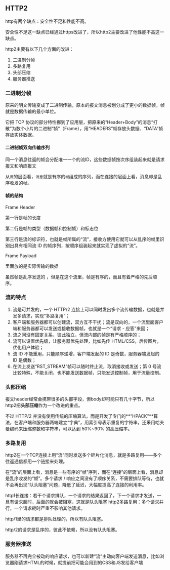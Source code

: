 ## HTTP2

http有两个缺点：安全性不足和性能不高。

安全性不足这一缺点已经通过https改进了，所以http2主要改进了他性能不高这一缺点。

http2主要有以下几个方面的改进：

1. 二进制分帧
2. 多路复用
3. 头部压缩
4. 服务器推送

### 二进制分帧

原来的明文传输变成了二进制传输，原本的报文消息被划分成了更小的数据帧，帧就是数据传输的最小单位。

它把 TCP 协议的部分特性挪到了应用层，把原来的“Header+Body”的消息“打散”为数个小片的二进制“帧”（Frame），用“HEADERS”帧存放头数据、“DATA”帧存放实体数据。

#### 二进制帧双向传输序列

同一个消息往返的帧会分配唯一一个的流ID，这些数据帧按次序组装起来就是请求报文和响应报文

从`流`的层面看，`消息`就是有序的`帧`组成的序列，而在连接的层面上看，消息却是乱序收发的帧。

#### 帧的结构

Frame Header

第一行是帧的长度

第二行是帧的类型（数据帧和控制帧）和标志位

第三行是流的标识符，也就是帧所属的“流”，接收方使用它就可以从乱序的帧里识别出具有相同流 ID 的帧序列，按顺序组装起来就实现了虚拟的“流”。

Frame Payload

里面放的是实际传输的数据

虽然帧是乱序发送的 ，但是在这个流里，帧是有序的，而且有着严格的先后顺序。

### 流的特点

1. 流是可并发的，一个 HTTP/2 连接上可以同时发出多个流传输数据，也就是并发多请求，实现“多路复用”；
2. 客户端和服务器都可以创建流，双方互不干扰；流是双向的，一个流里面客户端和服务器都可以发送或接收数据帧，也就是一个“请求 - 应答”来回；
3. 流之间没有固定关系，彼此独立，但流内部的帧是有严格顺序的；
4. 流可以设置优先级，让服务器优先处理，比如先传 HTML/CSS，后传图片，优化用户体验；
5. 流 ID 不能重用，只能顺序递增，客户端发起的 ID 是奇数，服务器端发起的 ID 是偶数；
6. 在流上发送“RST_STREAM”帧可以随时终止流，取消接收或发送；第 0 号流比较特殊，不能关闭，也不能发送数据帧，只能发送控制帧，用于流量控制。

### 头部压缩

报文header经常会携带很多的头部字段，但body却可能只有几十字节，所以http2把**头部压缩**作为一个改进的重点。

不过 HTTP/2 并没有使用传统的压缩算法，而是开发了专门的**“HPACK”**算法，在客户端和服务器两端建立“字典”，用索引号表示重复的字符串，还釆用哈夫曼编码来压缩整数和字符串，可以达到 50%~90% 的高压缩率。





### 多路复用

http2在一个TCP连接上用“流”同时发送多个碎片化消息，就是多路复用——多个往返通信都用一个链接来处理。

在“流”的层面上看，消息是一些有序的“帧”序列，而在“连接”的层面上看，消息却是乱序收发的“帧”。多个请求 / 响应之间没有了顺序关系，不需要排队等待，也就不会再出现“队头阻塞”问题，降低了延迟，大幅度提高了连接的利用率。

http1长连接：若干个请求排队，一个请求的结果返回了，下一个请求才发送，一旦有请求超时，后面的就会被阻塞，这就是队头阻塞
http2多路复用：多个请求并行，一个请求耗时严重不影响其他请求。

 http/1里的请求都是排队处理的，所以有队头阻塞。

http/2的请求是乱序的，彼此不依赖，所以没有队头阻塞。

### 服务器推送

服务器不再完全被动的响应请求，也可以新建“流”主动向客户端发送消息，比如浏览器刚请求HTML的时候，就提前把可能会用到的CSS和JS发给客户端

